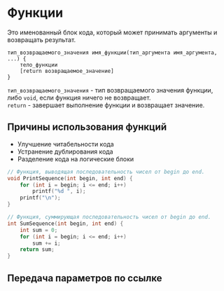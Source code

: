 ﻿# Функции

Это именованный блок кода, который может принимать аргументы и возвращать результат.

```
тип_возвращаемого_значения имя_функции(тип_аргумента имя_аргумента, ...) {
    тело_функции
    [return возвращаемое_значение]
}
```

`тип_возвращаемого_значения` - тип возвращаемого значения функции, либо `void`, если функция ничего не возвращает.\
`return` - завершает выполнение функции и возвращает значение.

## Причины использования функций

-   Улучшение читабельности кода
-   Устранение дублирования кода
-   Разделение кода на логические блоки

```c
// Функция, выводящая последовательность чисел от begin до end.
void PrintSequence(int begin, int end) {
    for (int i = begin; i <= end; i++)
        printf("%d ", i);
    printf("\n");
}

// Функция, суммирующая последовательность чисел от begin до end.
int SumSequence(int begin, int end) {
    int sum = 0;
    for (int i = begin; i <= end; i++)
        sum += i;
    return sum;
}
```

## Передача параметров по ссылке